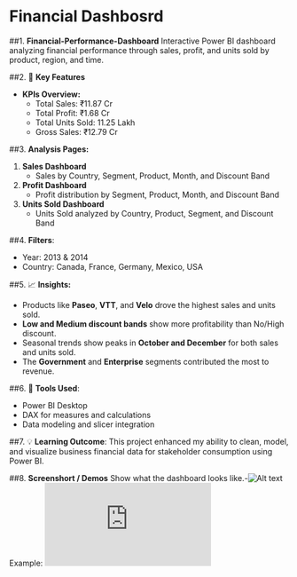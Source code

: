 # Financial Dashbosrd

##1. **Financial-Performance-Dashboard**
Interactive Power BI dashboard analyzing financial performance through sales, profit, and units sold by product, region, and time.

##2. 📌 **Key Features**
- **KPIs Overview:**
  - Total Sales: ₹11.87 Cr
  - Total Profit: ₹1.68 Cr
  - Total Units Sold: 11.25 Lakh
  - Gross Sales: ₹12.79 Cr

##3. **Analysis Pages:**
  1. **Sales Dashboard**  
     - Sales by Country, Segment, Product, Month, and Discount Band  
  2. **Profit Dashboard**  
     - Profit distribution by Segment, Product, Month, and Discount Band  
  3. **Units Sold Dashboard**  
     - Units Sold analyzed by Country, Product, Segment, and Discount Band

##4. **Filters**:  
  - Year: 2013 & 2014  
  - Country: Canada, France, Germany, Mexico, USA
    
##5. 📈 **Insights:**
- Products like **Paseo**, **VTT**, and **Velo** drove the highest sales and units sold.
- **Low and Medium discount bands** show more profitability than No/High discount.
- Seasonal trends show peaks in **October and December** for both sales and units sold.
- The **Government** and **Enterprise** segments contributed the most to revenue.

##6. 📂 **Tools Used**:
- Power BI Desktop
- DAX for measures and calculations
- Data modeling and slicer integration

##7. 💡 **Learning Outcome**:
This project enhanced my ability to clean, model, and visualize business financial data for stakeholder consumption using Power BI.

##8. **Screenshort / Demos**
Show what the dashboard looks like.-![Alt text](https://github.com/Prajwalks1124/Financial-Performance-Dashboard/blob/main/Financial%20Analysis%20report.pbit)
Example: ![Dashboard Preview](https://github.com/Prajwalks1124/Financial-Performance-Dashboard/blob/main/Financial%20Analysis%20report.pdf)

